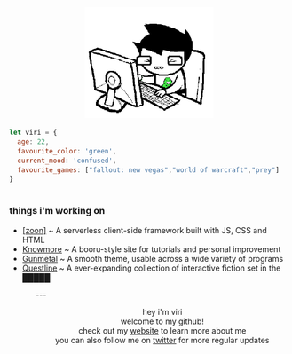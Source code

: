 <p align="center"><img src="https://github.com/v1r1/imgs-with-transparent-backgrounds/blob/master/games/gifs/john_typing.gif?raw=true" height="200"></p>

```javascript
let viri = {
  age: 22,
  favourite_color: 'green',
  current_mood: 'confused',
  favourite_games: ["fallout: new vegas","world of warcraft","prey"]
}
```

<h1 align="center"></h1>

<h3>things i'm working on</h3>
<ul>
  <li><a href="https://github.com/vaynwork/zoon">[zoon]</a> ~ A serverless client-side framework built with JS, CSS and HTML</li>
  <li><a href="https://github.com/vaynwork/knowmore">Knowmore</a> ~ A booru-style site for tutorials and personal improvement</li>
  <li><a href="https://github.com/vaynwork/gunmetal">Gunmetal</a> ~ A smooth theme, usable across a wide variety of programs</li>
  <li><a href="https://github.com/vaynwork/questline">Questline</a> ~ A ever-expanding collection of interactive fiction set in the █████</li>
<ul>
---
<p align="center">
  hey i'm <bold>viri</bold><br>
  welcome to my github!<br>
  check out my <a href="https://viri.space">website</a> to learn more about me<br>
  <span color="blue">you can also follow me on <a href="https://twitter.com/_viri_">twitter</a> for more regular updates</span>
</p>
